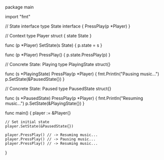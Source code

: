 package main

import "fmt"

// State interface
type State interface {
	PressPlay(p *Player)
}

// Context
type Player struct {
	state State
}

func (p *Player) SetState(s State) {
	p.state = s
}

func (p *Player) PressPlay() {
	p.state.PressPlay(p)
}

// Concrete State: Playing
type PlayingState struct{}

func (s *PlayingState) PressPlay(p *Player) {
	fmt.Println("Pausing music...")
	p.SetState(&PausedState{})
}

// Concrete State: Paused
type PausedState struct{}

func (s *PausedState) PressPlay(p *Player) {
	fmt.Println("Resuming music...")
	p.SetState(&PlayingState{})
}

func main() {
	player := &Player{}

	// Set initial state
	player.SetState(&PausedState{})

	player.PressPlay() // -> Resuming music...
	player.PressPlay() // -> Pausing music...
	player.PressPlay() // -> Resuming music...
}
